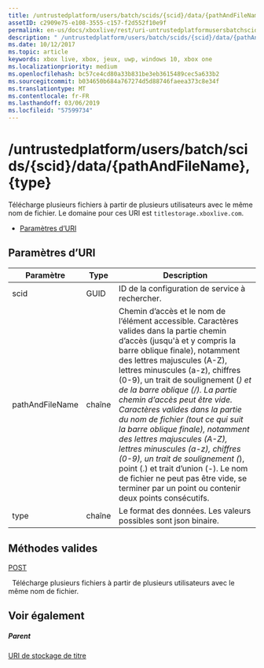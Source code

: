 ```yaml
---
title: /untrustedplatform/users/batch/scids/{scid}/data/{pathAndFileName},{type}
assetID: c2909e75-e108-3555-c157-f2d552f10e9f
permalink: en-us/docs/xboxlive/rest/uri-untrustedplatformusersbatchscidssciddatapathandfilenametype.html
description: " /untrustedplatform/users/batch/scids/{scid}/data/{pathAndFileName},{type}"
ms.date: 10/12/2017
ms.topic: article
keywords: xbox live, xbox, jeux, uwp, windows 10, xbox one
ms.localizationpriority: medium
ms.openlocfilehash: bc57ce4cd80a33b831be3eb3615489cec5a633b2
ms.sourcegitcommit: b034650b684a767274d5d88746faeea373c8e34f
ms.translationtype: MT
ms.contentlocale: fr-FR
ms.lasthandoff: 03/06/2019
ms.locfileid: "57599734"
---
```

# <a name="untrustedplatformusersbatchscidssciddatapathandfilenametype"></a>/untrustedplatform/users/batch/scids/{scid}/data/{pathAndFileName},{type}
Télécharge plusieurs fichiers à partir de plusieurs utilisateurs avec le même nom de fichier. Le domaine pour ces URI est `titlestorage.xboxlive.com`.
 
  * [Paramètres d’URI](#ID4EV)
 
<a id="ID4EV"></a>

 
## <a name="uri-parameters"></a>Paramètres d’URI
 
| Paramètre| Type| Description| 
| --- | --- | --- | 
| scid| GUID| ID de la configuration de service à rechercher.| 
| pathAndFileName| chaîne| Chemin d’accès et le nom de l’élément accessible. Caractères valides dans la partie chemin d’accès (jusqu'à et y compris la barre oblique finale), notamment des lettres majuscules (A-Z), lettres minuscules (a-z), chiffres (0-9), un trait de soulignement (_) et de la barre oblique (/). La partie chemin d’accès peut être vide. Caractères valides dans la partie du nom de fichier (tout ce qui suit la barre oblique finale), notamment des lettres majuscules (A-Z), lettres minuscules (a-z), chiffres (0-9), un trait de soulignement (_), point (.) et trait d’union (-). Le nom de fichier ne peut pas être vide, se terminer par un point ou contenir deux points consécutifs.| 
| type| chaîne| Le format des données. Les valeurs possibles sont json binaire.| 
  
<a id="ID4EFC"></a>

 
## <a name="valid-methods"></a>Méthodes valides

[POST](uri-untrustedplatformusersbatchscidssciddatapathandfilenametype-post.md)

&nbsp;&nbsp;Télécharge plusieurs fichiers à partir de plusieurs utilisateurs avec le même nom de fichier.
 
<a id="ID4EPC"></a>

 
## <a name="see-also"></a>Voir également
 
<a id="ID4ERC"></a>

 
##### <a name="parent"></a>Parent 

[URI de stockage de titre](atoc-reference-storagev2.md)

   